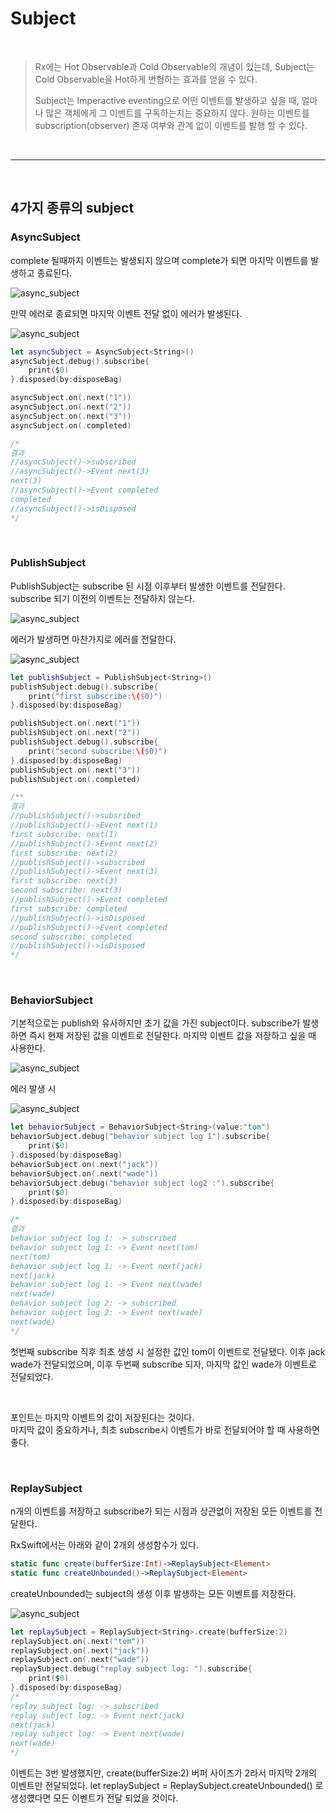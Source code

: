 Subject
======

<br/>

> Rx에는 Hot Observable과 Cold Observable의 개념이 있는데, Subject는 Cold Observable을 Hot하게 변형하는 효과를 얻을 수 있다.
>
> Subject는 Imperactive eventing으로 어떤 이벤트를 발생하고 싶을 때, 얼마나 많은 객체에게 그 이벤트를 구독하는지는 중요하지 않다. 원하는 이벤트를 subscription(observer) 존재 여부와 관계 없이 이벤트를 발행 할 수 있다.

<br/>

-------------------------

<br/>

## 4가지 종류의 subject

### AsyncSubject

complete 될때까지 이벤트는 발생되지 않으며 complete가 되면 마지막 이벤트를 발생하고 종료된다.

![async_subject](./picture/AsyncSubject1.png)

만약 에러로 종료되면 마지막 이벤트 전달 없이 에러가 발생된다.

![async_subject](./picture/AsyncSubject2.png)

~~~swift
let asyncSubject = AsyncSubject<String>()
asyncSubject.debug().subscribe{
    print($0)
}.disposed(by:disposeBag)

asyncSubject.on(.next("1"))
asyncSubject.on(.next("2"))
asyncSubject.on(.next("3"))
asyncSubject.on(.completed)

/*
결과 
//asyncSubject()->subscribed
//asyncSubject()->Event next(3)
next(3)
//asyncSubject()->Event completed
completed
//asyncSubject()->isDisposed
*/
~~~

<br/>

### PublishSubject

PublishSubject는 subscribe 된 시점 이후부터 발생한 이벤트를 전달한다. subscribe 되기 이전의 이벤트는 전달하지 않는다.

![async_subject](./picture/publishSubject.png)

에러가 발생하면 마찬가지로 에러를 전달한다.

![async_subject](./picture/publishSubjectError.png)

~~~swift
let publishSubject = PublishSubject<String>()
publishSubject.debug().subscribe{
    print("first subscribe:\($0)")
}.disposed(by:disposeBag)

publishSubject.on(.next("1"))
publishSubject.on(.next("2"))
publishSubject.debug().subscribe{
    print("second subscribe:\($0)")
}.disposed(by:disposeBag)
publishSubject.on(.next("3"))
publishSubject.on(.completed)

/** 
결과
//publishSubject()->subsribed
//publishSubject()->Event next(1)
first subscribe: next(1)
//publishSubject()->Event next(2)
first subscribe: next(2)
//publishSubject()->subscribed
//publishSubject()->Event next(3)
first subscribe: next(3)
second subscribe: next(3)
//publishSubject()->Event completed
first subscribe: completed
//publishSubject()->isDisposed
//publishSubject()->Event completed
second subscribe: completed
//publishSubject()->isDisposed
*/
~~~

<br/>

### BehaviorSubject

기본적으로는 publish와 유사하지만 초기 값을 가진 subject이다. subscribe가 발생하면 즉시 현재 저장된 값을 이벤트로 전달한다. 마지막 이벤트 값을 저장하고 싶을 때 사용한다.

![async_subject](./picture/BehaviorSubject.png)

에러 발생 시

![async_subject](./picture/BehaviorSubjectError.png)

~~~swift
let behaviorSubject = BehaviorSubject<String>(value:"tom")
behaviorSubject.debug("behavior subject log 1").subscribe{
    print($0)
}.disposed(by:disposeBag)
behaviorSubject.on(.next("jack"))
behaviorSubject.on(.next("wade"))
behaviorSubject.debug("behavior subject log2 :").subscribe{
    print($0)
}.disposed(by:disposeBag)

/*
결과
behavior subject log 1: -> subscribed
behavior subject log 1: -> Event next(tom)
next(tom)
behavior subject log 1: -> Event next(jack)
next(jack)
behavior subject log 1: -> Event next(wade)
next(wade)
behavior subject log 2: -> subscribed
behavior subject log 2: -> Event next(wade)
next(wade)
*/
~~~

첫번째 subscribe 직후 최초 생성 시 설정한 값인 tom이 이벤트로 전달됐다. 이후 jack wade가 전달되었으며, 이후 두번째 subscribe 되자, 마지막 값인 wade가 이벤트로 전달되었다.

<br/>

포인트는 마지막 이벤트의 값이 저장된다는 것이다.<br/>마지막 값이 중요하거나, 최초 subscribe시 이벤트가 바로 전달되어야 할 때 사용하면 좋다.

<br/>

### ReplaySubject

n개의 이벤트를 저장하고 subscribe가 되는 시점과 상관없이 저장된 모든 이벤트를 전달한다. <br/>

RxSwift에서는 아래와 같이 2개의 생성함수가 있다.

~~~swift
static func create(bufferSize:Int)->ReplaySubject<Element>
static func createUnbounded()->ReplaySubject<Element>
~~~

createUnbounded는 subject의 생성 이후 발생하는 모든 이벤트를 저장한다.

![async_subject](./picture/ReplaySubject.png)

~~~swift
let replaySubject = ReplaySubject<String>.create(bufferSize:2)
replaySubject.on(.next("tom"))
replaySubject.on(.next("jack"))
replaySubject.on(.next("wade"))
replaySubject.debug("replay subject log: ").subscribe{
    print($0)
}.disposed(by:disposeBag)
/*
replay subject log: -> subscribed
replay subject log: -> Event next(jack)
next(jack)
replay subject log: -> Event next(wade)
next(wade)
*/
~~~

이벤트는 3번 발생했지만, create(bufferSize:2) 버퍼 사이즈가 2라서 마지막 2개의 이벤트만 전달되었다.
let replaySubject = ReplaySubject<String>.createUnbounded()
로 생성헀다면 모든 이벤트가 전달 되었을 것이다.

